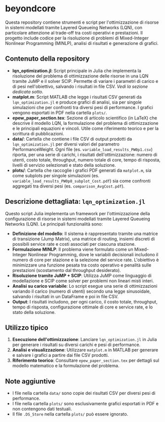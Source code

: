 # beyondcore

Questa repository contiene strumenti e script per l'ottimizzazione di risorse in sistemi modellati tramite Layered Queueing Networks (LQN), con particolare attenzione al trade-off tra costi operativi e prestazioni. Il progetto include codice per la risoluzione di problemi di Mixed-Integer Nonlinear Programming (MINLP), analisi di risultati e generazione di grafici.

## Contenuto della repository

- **lqn_optimization.jl**: Script principale in Julia che implementa la risoluzione del problema di ottimizzazione delle risorse in una LQN tramite JuMP e il solver SCIP. Permette di variare i parametri di carico e di pesi nell'obiettivo, salvando i risultati in file CSV. _Vedi la sezione dedicata sotto._
- **matplot.m**: Script MATLAB che legge i risultati CSV generati da `lqn_optimization.jl` e produce grafici di analisi, sia per singole simulazioni che per confronti tra diversi pesi di performance. I grafici vengono esportati in PDF nella cartella `plots/`.
- **epew_paper_section.tex**: Sezione di articolo scientifico (in LaTeX) che descrive il modello LQN, la formulazione del problema di ottimizzazione e le principali equazioni e vincoli. Utile come riferimento teorico e per la scrittura di pubblicazioni.
- **data/**: Cartella che contiene i file CSV di output prodotti da `lqn_optimization.jl` per diversi valori del parametro PerformanceWeight. Ogni file (es. `variable_load_results_PW0p1.csv`) riporta, per una serie di carichi, i risultati dell'ottimizzazione: numero di utenti, costo totale, throughput, numero totale di core, tempo di risposta, livelli di servizio selezionati e stato della soluzione.
- **plots/**: Cartella che raccoglie i grafici PDF generati da `matplot.m`, sia come subplots per singole simulazioni (es. `variable_load_results_PW0p8_subplot_Cost.pdf`) sia come confronti aggregati tra diversi pesi (es. `comparison_AvgCost.pdf`).

## Descrizione dettagliata: `lqn_optimization.jl`

Questo script Julia implementa un framework per l'ottimizzazione della configurazione di risorse in sistemi modellati tramite Layered Queueing Networks (LQN). Le principali funzionalità sono:

- **Definizione del modello**: Il sistema è rappresentato tramite una matrice di transizione (Jump Matrix), una matrice di routing, insiemi discreti di possibili service rate e costi associati per ciascuna stazione.
- **Formulazione MINLP**: Il problema viene formulato come un Mixed-Integer Nonlinear Programming, dove le variabili decisionali includono il numero di core per stazione e la selezione del service rate. L'obiettivo è minimizzare una funzione pesata tra costo operativo e penalità sulle prestazioni (scostamento dal throughput desiderato).
- **Risoluzione tramite JuMP + SCIP**: Utilizza JuMP come linguaggio di modellazione e SCIP come solver per problemi non lineari misti interi.
- **Analisi su carico variabile**: Lo script esegue una serie di ottimizzazioni variando il carico (numero di utenti) secondo una legge sinusoidale, salvando i risultati in un DataFrame e poi in file CSV.
- **Output**: I risultati includono, per ogni carico, il costo totale, throughput, tempo di risposta, configurazione ottimale di core e service rate, e lo stato della soluzione.

## Utilizzo tipico

1. **Esecuzione dell'ottimizzazione**: Lanciare `lqn_optimization.jl` in Julia per generare i risultati su diversi carichi e pesi di performance.
2. **Analisi e visualizzazione**: Utilizzare `matplot.m` in MATLAB per generare e salvare i grafici a partire dai file CSV prodotti.
3. **Riferimento teorico**: Consultare `epew_paper_section.tex` per dettagli sul modello matematico e la formulazione del problema.

## Note aggiuntive
- I file nella cartella `data/` sono copie dei risultati CSV per diversi pesi di performance.
- I file nella cartella `plots/` sono esclusivamente grafici esportati in PDF e non contengono dati testuali.
- Il file `.DS_Store` nella cartella `plots/` può essere ignorato.